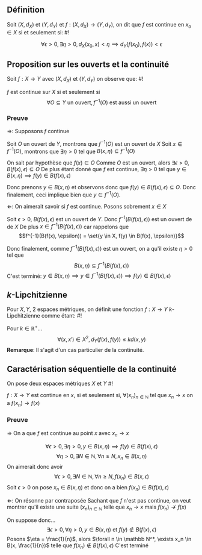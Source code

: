 ## Définition
Soit $(X, d_X)$ et $(Y, d_Y)$ et $f:(X, d_X) \to (Y, d_Y)$, on dit que $f$ est continue en $x_o \in X$ si et seulement si: #!

$$\forall \epsilon > 0, \exists\eta >0, d_X(x_0, x)< \eta \implies d_Y(f(x_0), f(x)) < \epsilon$$
<!--ID: 1727636167168-->


## Proposition sur les ouverts et la continuité
Soit $f: X \to Y$ avec $(X, d_X)$ et $(Y, d_Y)$ on observe que: #!

$f$ est continue sur $X$ si et seulement si $$\forall O \subseteq Y \text{ un ouvert}, f^{-1}(O) \text{ est aussi un ouvert}$$
### Preuve
$\Rightarrow$: Supposons $f$ continue
<!--ID: 1727636167170-->


Soit $O$ un ouvert de $Y$, montrons que $f^{-1}(O)$ est un ouvert de $X$
Soit $x  \in f^{-1}(O)$, montrons que $\exists \eta > 0$ tel que $B(x, \eta) \subseteq f^{-1}(O)$

On sait par hypothèse que $f(x) \in O$
Comme $O$ est un ouvert, alors $\exists \epsilon > 0,  B(f(x), \epsilon) \subseteq O$
De plus étant donné que $f$ est continue, $\exists \eta > 0$ tel que $y \in B(x, \eta) \implies f(y) \in B(f(x), \epsilon)$

Donc prenons $y \in B(x, \eta)$ et observons donc que $f(y) \in B(f(x), \epsilon) \subseteq O$. Donc finalement, ceci implique bien que $y \in f^{-1}(O)$.

$\Leftarrow$: On aimerait savoir si $f$ est continue. Posons sobrement $x \in X$

Soit $\epsilon > 0$, $B(f(x), \epsilon)$ est un ouvert de $Y$. Donc $f^{-1}(B(f(x), \epsilon))$ est un ouvert de de $X$
De plus $x \in f^{-1}(B(f(x), \epsilon))$ car rappelons que
$$f^{-1}(B(f(x), \epsilon)) = \set{y \in X, f(y) \in B(f(x), \epsilon)}$$

Donc finalement, comme $f^{-1}(B(f(x), \epsilon))$ est un ouvert, on a qu'il existe $\eta > 0$ tel que
$$B(x, \eta) \subseteq f^{-1}(B(f(x), \epsilon))$$
C'est terminé: $y \in B(x, \eta) \implies y \in f^{-1}(B(f(x), \epsilon)) \implies f(y) \in B(f(x), \epsilon)$ 
$$\tag*{$\blacksquare$}$$

## $k$-Lipchitzienne
Pour $X, Y$, 2 espaces métriques, on définit une fonction $f: X \to Y$ $k$-Lipchitzienne comme étant: #!

Pour $k \in \mathbb R^+$...
$$\forall(x, x') \in X^2, d_Y(f(x), f(y)) \leq kd(x,y)$$
**Remarque**: Il s'agit d'un cas particulier de la continuité.
<!--ID: 1727636167171-->


## Caractérisation séquentielle de la continuité
On pose deux espaces métriques $X$ et $Y$ #!

$f: X \to Y$ est continue en $x$, si et seulement si, $\forall (x_n)_{n \in \mathbb N}$ tel que $x_n \to x$ on a $f(x_n) \to f(x)$ 
<!--ID: 1727636167173-->


### Preuve
$\Rightarrow$ On a que $f$ est continue au point $x$ avec $x_n \to x$

$$\forall \epsilon> 0, \exists \eta > 0, y \in B(x, \eta) \implies f(y) \in B(f(x), \epsilon)$$
$$\forall \eta > 0, \exists N \in \mathbb N, \forall n \geq N, x_n \in B(x, \eta)$$
On aimerait donc avoir
$$\forall \epsilon > 0, \exists N \in \mathbb N, \forall n \geq N, f(x_n) \in B(x, \epsilon)$$
Soit $\epsilon > 0$ on pose $x_n \in B(x, \eta)$ et donc on a bien $f(x_n) \in B(f(x), \epsilon)$

$\Leftarrow$: On résonne par contraposée
Sachant que $f$ n'est pas continue, on veut montrer qu'il existe une suite $(x_n)_{n \in \mathbb N}$ telle que $x_n \to x$ mais $f(x_n) \not \to f(x)$ 

On suppose donc...
$$\exists \epsilon>0, \forall \eta > 0, y \in B(x, \eta) \text{ et } f(y) \not\in B(f(x), \epsilon)$$
Posons $\eta = \frac{1}{n}$, alors $\forall n \in \mathbb N^*, \exists x_n \in B(x, \frac{1}{n})$ telle que $f(x_n) \not\in B(f(x), \epsilon)$
C'est terminé
$$\tag*{$\blacksquare$}$$
